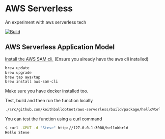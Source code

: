 # AWS Serverless
An experiment with aws serverless tech

<a href="https://travis-ci.org/keithballdotnet/aws-serverless"><img src="https://travis-ci.org/keithballdotnet/aws-serverless.svg?branch=master" alt="Build"></a>

## AWS Serverless Application Model 

[Install the AWS SAM cli.](https://docs.aws.amazon.com/serverless-application-model/latest/developerguide/serverless-sam-cli-install-mac.html)  (Ensure you already have the aws cli installed)


```bash
brew update
brew upgrade
brew tap aws/tap
brew install aws-sam-cli
```

Make sure you have docker installed too.

Test, build and then run the function locally
```bash
./src/github.com/keithballdotnet/aws-serverless/build/package/helloWorldLocalTest.s
```

You can test the function using a curl command
```bash
$ curl -XPUT -d "Steve" http://127.0.0.1:3000/helloWorld
Hello Steve
```

